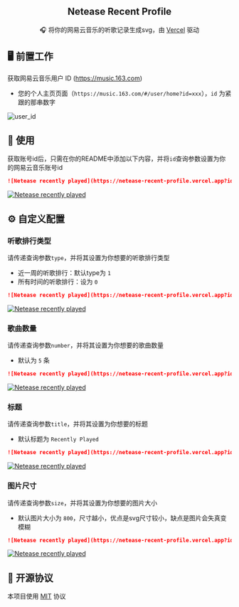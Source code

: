 <p align="center">
  <h2 align="center">Netease Recent Profile</h2>
  <p align="center">🎧 将你的网易云音乐的听歌记录生成svg，由 <a target="_blank" href="https://vercel.com">Vercel</a> 驱动</p>
</p>

## 🖥 前置工作

获取网易云音乐用户 ID (https://music.163.com)

- 您的个人主页页面（`https://music.163.com/#/user/home?id=xxx`），`id` 为紧跟的那串数字

![user_id](https://user-images.githubusercontent.com/44596995/200237164-bf3b1c62-b2ee-4569-b5bf-bda06b09db08.png)

## 🔨 使用

获取账号id后，只需在你的README中添加以下内容，并将`id`查询参数设置为你的网易云音乐账号id

```md
![Netease recently played](https://netease-recent-profile.vercel.app?id=126764012)
```

[![Netease recently played](https://netease-recent-profile.vercel.app/?id=126764012)](https://netease-recent-profile.vercel.app/?id=126764012)

## ⚙ 自定义配置

### 听歌排行类型

请传递查询参数`type`，并将其设置为你想要的听歌排行类型

- 近一周的听歌排行：默认type为 `1`
- 所有时间的听歌排行：设为 `0`

```md
![Netease recently played](https://netease-recent-profile.vercel.app?id=126764012&type=0)
```

[![Netease recently played](https://netease-recent-profile.vercel.app/?id=126764012&type=0)](https://netease-recent-profile.vercel.app/?id=126764012&type=0)

### 歌曲数量

请传递查询参数`number`，并将其设置为你想要的歌曲数量

- 默认为 `5` 条

```md
![Netease recently played](https://netease-recent-profile.vercel.app?id=126764012&number=3)
```

[![Netease recently played](https://netease-recent-profile.vercel.app/?id=126764012&number=3)](https://netease-recent-profile.vercel.app/?id=126764012&number=3)

### 标题

请传递查询参数`title`，并将其设置为你想要的标题

- 默认标题为 `Recently Played`

```md
![Netease recently played](https://netease-recent-profile.vercel.app?id=126764012&title=最近在听)
```

[![Netease recently played](https://netease-recent-profile.vercel.app/?id=126764012&title=最近在听)](https://netease-recent-profile.vercel.app/?id=126764012&title=最近在听)

### 图片尺寸

请传递查询参数`size`，并将其设置为你想要的图片大小

- 默认图片大小为 `800`，尺寸越小，优点是svg尺寸较小，缺点是图片会失真变模糊

```md
![Netease recently played](https://netease-recent-profile.vercel.app?id=126764012&size=60)
```

[![Netease recently played](https://netease-recent-profile.vercel.app/?id=126764012&size=60)](https://netease-recent-profile.vercel.app/?id=126764012&size=60)

## 📄 开源协议

本项目使用 [MIT](./LICENSE) 协议

